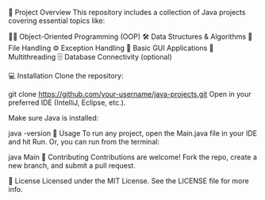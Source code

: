 📂 Project Overview
This repository includes a collection of Java projects covering essential topics like:

🧑‍💻 Object-Oriented Programming (OOP)
🛠️ Data Structures & Algorithms
📂 File Handling
⚙️ Exception Handling
🎨 Basic GUI Applications
🚀 Multithreading
🗄️ Database Connectivity (optional)

💻 Installation
Clone the repository:

git clone https://github.com/your-username/java-projects.git
Open in your preferred IDE (IntelliJ, Eclipse, etc.).

Make sure Java is installed:

java -version
🚀 Usage
To run any project, open the Main.java file in your IDE and hit Run. Or, you can run from the terminal:

java Main
🤝 Contributing
Contributions are welcome! Fork the repo, create a new branch, and submit a pull request.

📜 License
Licensed under the MIT License. See the LICENSE file for more info.


